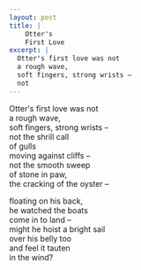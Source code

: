 ```yaml
---
layout: post
title: |
    Otter's
    First Love
excerpt: |
  Otter's first love was not
  a rough wave,
  soft fingers, strong wrists –
  not
---
```


Otter's first love was not  
a rough wave,  
soft fingers, strong wrists –  
not the shrill call  
of gulls  
moving against cliffs –  
not the smooth sweep  
of stone in paw,   
the cracking of the oyster –   

floating on his back,  
he watched the boats  
come in to land –  
might he hoist a bright sail  
over his belly too  
and feel it tauten  
in the wind?   
